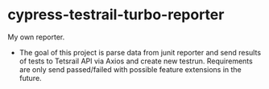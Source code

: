 # cypress-testrail-turbo-reporter
My own reporter.

- The goal of this project is parse data from junit reporter and send results of tests to Tetsrail API via Axios and create new testrun.
Requirements are only send passed/failed with possible feature extensions in the future.
